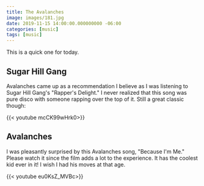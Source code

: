 ```yaml
---
title: The Avalanches
image: images/181.jpg
date: 2019-11-15 14:00:00.000000000 -06:00
categories: [music]
tags: [music]
---
```


This is a quick one for today.

## Sugar Hill Gang
Avalanches came up as a recommendation I believe as I was listening to Sugar Hill Gang's "Rapper's Delight." I never realized that this song was pure disco with someone rapping over the top of it. Still a great classic though:

{{< youtube mcCK99wHrk0>}}

## Avalanches
I was pleasantly surprised by this Avalanches song, "Because I'm Me." Please watch it since the film adds a lot to the experience. It has the coolest kid ever in it! I wish I had his moves at that age.

{{< youtube eu0KsZ_MVBc>}}
